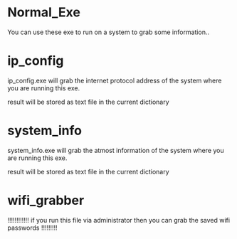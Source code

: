 # Normal_Exe
You can use these exe to run on a system to grab some information..


# ip_config 

ip_config.exe will grab the internet protocol address of the system where you are running this exe.

result will be stored as text file in the current dictionary 

# system_info 

system_info.exe will grab the atmost information of the system where you are running this exe.

result will be stored as text file in the current dictionary 

# wifi_grabber 

!!!!!!!!!!!! if you run this file via administrator then you can grab the saved wifi passwords !!!!!!!!!
